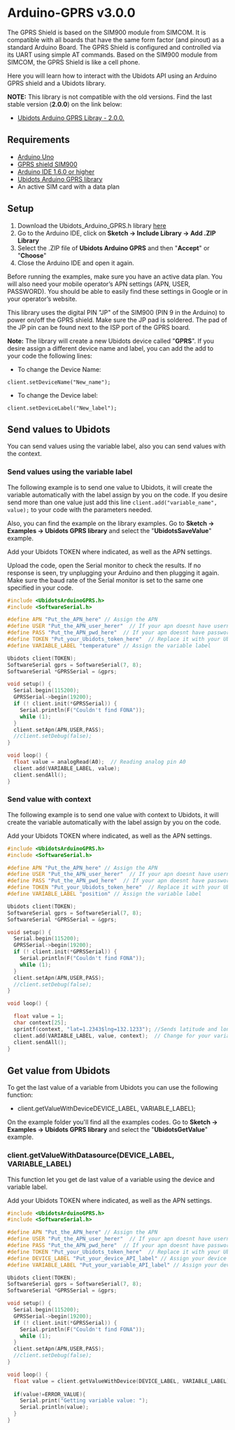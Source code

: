 # Arduino-GPRS v3.0.0

The GPRS Shield is based on the SIM900 module from SIMCOM. It is compatible with all boards that have the same form factor (and pinout) as a standard Arduino Board. The GPRS Shield is configured and controlled via its UART using simple AT commands. Based on the SIM900 module from SIMCOM, the GPRS Shield is like a cell phone. 

Here you will learn how to interact with the Ubidots API using an Arduino GPRS shield and a Ubidots library.

**NOTE:** This library is not compatible with the old versions. Find the last stable version (**2.0.0**) on the link below:

* [Ubidots Arduino GPRS Libray - 2.0.0.](https://github.com/ubidots/ubidots-arduino-gprs/archive/2.0.0.zip)

## Requirements

* [Arduino Uno](http://arduino.cc/en/Main/ArduinoBoardUno)
* [GPRS shield SIM900](http://www.seeedstudio.com/depot/GPRS-Shield-V20-p-1379.html)
* [Arduino IDE 1.6.0 or higher](https://www.arduino.cc/en/Main/Software)
* [Ubidots Arduino GPRS library](https://github.com/ubidots/ubidots-arduino-gprs/archive/master.zip)
* An active SIM card with a data plan 

## Setup

1. Download the Ubidots_Arduino_GPRS.h library [here](https://github.com/ubidots/ubidots-arduino-gprs)
2. Go to the Arduino IDE, click on **Sketch -> Include Library -> Add .ZIP Library**
3. Select the .ZIP file of **Ubidots Arduino GPRS** and then "**Accept**" or "**Choose**"
4. Close the Arduino IDE and open it again.

Before running the examples, make sure you have an active data plan. You will also need your mobile operator’s APN settings (APN, USER, PASSWORD). You should be able to easily find these settings in Google or in your operator’s website.

This library uses the digital PIN "JP" of the SIM900 (PIN 9 in the Arduino) to power on/off the GPRS shield. Make sure the JP pad is soldered. The pad of the JP pin can be found next to the ISP port of the GPRS board.

**Note:** The library will create a new Ubidots device called "**GPRS**". If you desire assign a different device name and label, you can add the add to your code the following lines:

* To change the Device Name:

```
client.setDeviceName("New_name");
```

* To change the Device label:

```
client.setDeviceLabel("New_label"); 
```

## Send values to Ubidots 

You can send values using the variable label, also you can send values with the context.

### Send values using the variable label

The following example is to send one value to Ubidots, it will create the variable automatically with the label assign by you on the code. If you desire send more than one value just add this line ```client.add("variable_name", value);``` to your code with the parameters needed.

Also, you can find the example on the library examples. Go to **Sketch -> Examples -> Ubidots GPRS library** and select the "**UbidotsSaveValue**" example.

Add your Ubidots TOKEN where indicated, as well as the APN settings.

Upload the code, open the Serial monitor to check the results. If no response is seen, try unplugging your Arduino and then plugging it again. Make sure the baud rate of the Serial monitor is set to the same one specified in your code.

```c++
#include <UbidotsArduinoGPRS.h>
#include <SoftwareSerial.h> 

#define APN "Put_the_APN_here" // Assign the APN 
#define USER "Put_the_APN_user_herer"  // If your apn doesnt have username just put ""
#define PASS "Put_the_APN_pwd_here"  // If your apn doesnt have password just put ""
#define TOKEN "Put_your_Ubidots_token_here"  // Replace it with your Ubidots token
#define VARIABLE_LABEL "temperature" // Assign the variable label 

Ubidots client(TOKEN);
SoftwareSerial gprs = SoftwareSerial(7, 8);
SoftwareSerial *GPRSSerial = &gprs;

void setup() {
  Serial.begin(115200);
  GPRSSerial->begin(19200);
  if (! client.init(*GPRSSerial)) {
    Serial.println(F("Couldn't find FONA"));
    while (1);
  }
  client.setApn(APN,USER,PASS);
  //client.setDebug(false);
}

void loop() {
  float value = analogRead(A0);  // Reading analog pin A0
  client.add(VARIABLE_LABEL, value);  
  client.sendAll();
}
```

### Send value with context

The following example is to send one value with context to Ubidots, it will create the variable automatically with the label assign by you on the code.

Add your Ubidots TOKEN where indicated, as well as the APN settings.

```c++
#include <UbidotsArduinoGPRS.h>
#include <SoftwareSerial.h> 

#define APN "Put_the_APN_here" // Assign the APN 
#define USER "Put_the_APN_user_herer"  // If your apn doesnt have username just put ""
#define PASS "Put_the_APN_pwd_here"  // If your apn doesnt have password just put ""
#define TOKEN "Put_your_Ubidots_token_here"  // Replace it with your Ubidots token
#define VARIABLE_LABEL "position" // Assign the variable label 

Ubidots client(TOKEN);
SoftwareSerial gprs = SoftwareSerial(7, 8);
SoftwareSerial *GPRSSerial = &gprs;

void setup() {
  Serial.begin(115200);
  GPRSSerial->begin(19200);
  if (! client.init(*GPRSSerial)) {
    Serial.println(F("Couldn't find FONA"));
    while (1);
  }
  client.setApn(APN,USER,PASS);
  //client.setDebug(false);
}

void loop() {

  float value = 1;
  char context[25];
  sprintf(context, "lat=1.2343$lng=132.1233"); //Sends latitude and longitude for watching position in a map
  client.add(VARIABLE_LABEL, value, context);  // Change for your variable name
  client.sendAll();
}
```


## Get value from Ubidots

To get the last value of a variable from Ubidots you can use the following function:

* client.getValueWithDeviceDEVICE_LABEL, VARIABLE_LABEL);

On the example folder you'll find all the examples codes. Go to **Sketch -> Examples -> Ubidots GPRS library** and select the "**UbidotsGetValue**" example. 

### client.getValueWithDatasource(DEVICE_LABEL, VARIABLE_LABEL)

This function let you get de last value of a variable using the device and variable label.

Add your Ubidots TOKEN where indicated, as well as the APN settings.

```c++
#include <UbidotsArduinoGPRS.h>
#include <SoftwareSerial.h> 

#define APN "Put_the_APN_here" // Assign the APN 
#define USER "Put_the_APN_user_herer"  // If your apn doesnt have username just put ""
#define PASS "Put_the_APN_pwd_here"  // If your apn doesnt have password just put ""
#define TOKEN "Put_your_Ubidots_token_here"  // Replace it with your Ubidots token
#define DEVICE_LABEL "Put_your_device_API_label" // Assign your device api label
#define VARIABLE_LABEL "Put_your_variable_API_label" // Assign your device api label

Ubidots client(TOKEN);
SoftwareSerial gprs = SoftwareSerial(7, 8);
SoftwareSerial *GPRSSerial = &gprs;

void setup() {
  Serial.begin(115200);
  GPRSSerial->begin(19200);
  if (! client.init(*GPRSSerial)) {
    Serial.println(F("Couldn't find FONA"));
    while (1);
  }
  client.setApn(APN,USER,PASS);
  //client.setDebug(false);
}

void loop() {
  float value = client.getValueWithDevice(DEVICE_LABEL, VARIABLE_LABEL);
  
  if(value!=ERROR_VALUE){
    Serial.print("Getting variable value: ");
    Serial.println(value);
  }
}
```